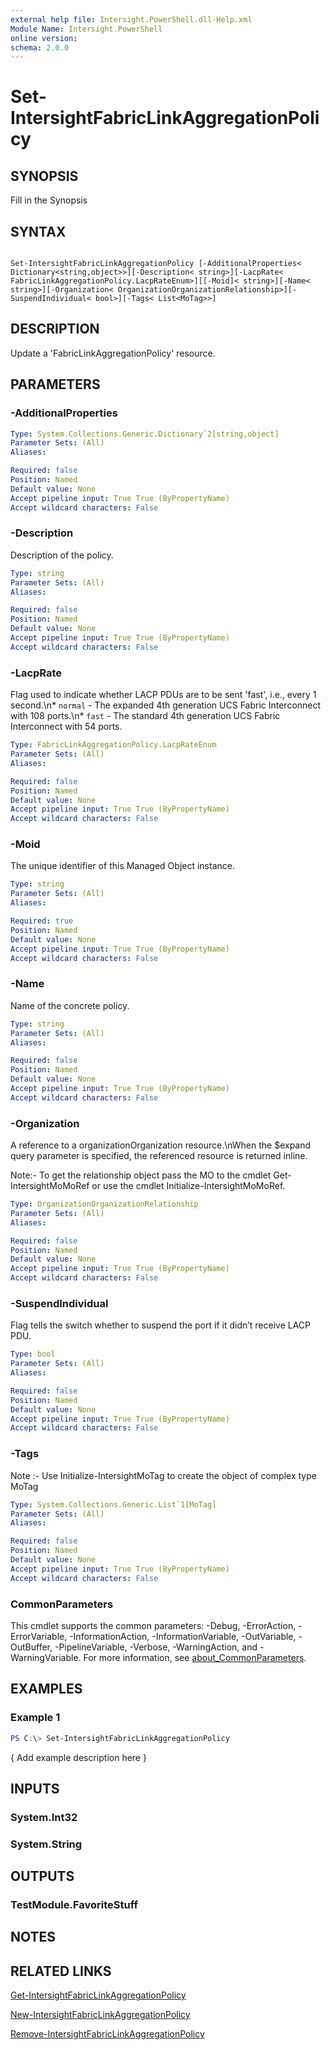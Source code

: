 ```yaml
---
external help file: Intersight.PowerShell.dll-Help.xml
Module Name: Intersight.PowerShell
online version:
schema: 2.0.0
---
```


# Set-IntersightFabricLinkAggregationPolicy

## SYNOPSIS
Fill in the Synopsis

## SYNTAX

```

Set-IntersightFabricLinkAggregationPolicy [-AdditionalProperties< Dictionary<string,object>>][-Description< string>][-LacpRate< FabricLinkAggregationPolicy.LacpRateEnum>][[-Moid]< string>][-Name< string>][-Organization< OrganizationOrganizationRelationship>][-SuspendIndividual< bool>][-Tags< List<MoTag>>]

```

## DESCRIPTION
Update a &apos;FabricLinkAggregationPolicy&apos; resource.

## PARAMETERS

### -AdditionalProperties


```yaml
Type: System.Collections.Generic.Dictionary`2[string,object]
Parameter Sets: (All)
Aliases:

Required: false
Position: Named
Default value: None
Accept pipeline input: True True (ByPropertyName)
Accept wildcard characters: False
```

### -Description
Description of the policy.

```yaml
Type: string
Parameter Sets: (All)
Aliases:

Required: false
Position: Named
Default value: None
Accept pipeline input: True True (ByPropertyName)
Accept wildcard characters: False
```

### -LacpRate
Flag used to indicate whether LACP PDUs are to be sent &apos;fast&apos;, i.e., every 1 second.\n* `normal` - The expanded 4th generation UCS Fabric Interconnect with 108 ports.\n* `fast` - The standard 4th generation UCS Fabric Interconnect with 54 ports.

```yaml
Type: FabricLinkAggregationPolicy.LacpRateEnum
Parameter Sets: (All)
Aliases:

Required: false
Position: Named
Default value: None
Accept pipeline input: True True (ByPropertyName)
Accept wildcard characters: False
```

### -Moid
The unique identifier of this Managed Object instance.

```yaml
Type: string
Parameter Sets: (All)
Aliases:

Required: true
Position: Named
Default value: None
Accept pipeline input: True True (ByPropertyName)
Accept wildcard characters: False
```

### -Name
Name of the concrete policy.

```yaml
Type: string
Parameter Sets: (All)
Aliases:

Required: false
Position: Named
Default value: None
Accept pipeline input: True True (ByPropertyName)
Accept wildcard characters: False
```

### -Organization
A reference to a organizationOrganization resource.\nWhen the $expand query parameter is specified, the referenced resource is returned inline.

 Note:- To get the relationship object pass the MO to the cmdlet Get-IntersightMoMoRef 
or use the cmdlet Initialize-IntersightMoMoRef.

```yaml
Type: OrganizationOrganizationRelationship
Parameter Sets: (All)
Aliases:

Required: false
Position: Named
Default value: None
Accept pipeline input: True True (ByPropertyName)
Accept wildcard characters: False
```

### -SuspendIndividual
Flag tells the switch whether to suspend the port if it didn’t receive LACP PDU.

```yaml
Type: bool
Parameter Sets: (All)
Aliases:

Required: false
Position: Named
Default value: None
Accept pipeline input: True True (ByPropertyName)
Accept wildcard characters: False
```

### -Tags


Note :- Use Initialize-IntersightMoTag to create the object of complex type MoTag

```yaml
Type: System.Collections.Generic.List`1[MoTag]
Parameter Sets: (All)
Aliases:

Required: false
Position: Named
Default value: None
Accept pipeline input: True True (ByPropertyName)
Accept wildcard characters: False
```


### CommonParameters
This cmdlet supports the common parameters: -Debug, -ErrorAction, -ErrorVariable, -InformationAction, -InformationVariable, -OutVariable, -OutBuffer, -PipelineVariable, -Verbose, -WarningAction, and -WarningVariable. For more information, see [about_CommonParameters](http://go.microsoft.com/fwlink/?LinkID=113216).

## EXAMPLES

### Example 1
```powershell
PS C:\> Set-IntersightFabricLinkAggregationPolicy
```

{ Add example description here }

## INPUTS

### System.Int32

### System.String

## OUTPUTS

### TestModule.FavoriteStuff

## NOTES

## RELATED LINKS

[Get-IntersightFabricLinkAggregationPolicy](./Get-IntersightFabricLinkAggregationPolicy.md)

[New-IntersightFabricLinkAggregationPolicy](./New-IntersightFabricLinkAggregationPolicy.md)

[Remove-IntersightFabricLinkAggregationPolicy](./Remove-IntersightFabricLinkAggregationPolicy.md)
